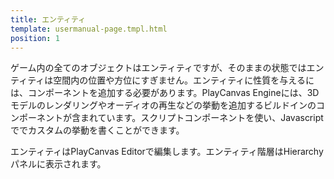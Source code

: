 ```yaml
---
title: エンティティ
template: usermanual-page.tmpl.html
position: 1
---
```


ゲーム内の全てのオブジェクトはエンティティですが、そのままの状態ではエンティティは空間内の位置や方位にすぎません。エンティティに性質を与えるには、コンポーネントを追加する必要があります。PlayCanvas Engineには、3Dモデルのレンダリングやオーディオの再生などの挙動を追加するビルドインのコンポーネントが含まれています。スクリプトコンポーネントを使い、Javascriptででカスタムの挙動を書くことができます。

エンティティはPlayCanvas Editorで編集します。エンティティ階層はHierarchyパネルに表示されます。

